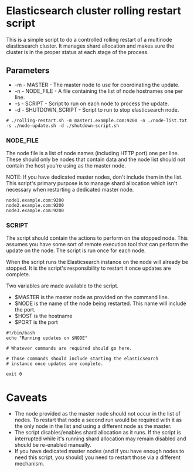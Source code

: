 # Elasticsearch cluster rolling restart script

This is a simple script to do a controlled rolling restart of a multinode elasticsearch cluster. It manages shard allocation and makes sure the cluster is in the proper status at each stage of the process.

## Parameters

* -m - MASTER - The master node to use for coordinating the update.
* -n - NODE_FILE - A file containing the list of node hostnames one per line.
* -s - SCRIPT - Script to run on each node to process the update.
* -d - SHUTDOWN_SCRIPT - Script to run to stop elasticsearch node.
```
# ./rolling-restart.sh -m master1.example.com:9200 -n ./node-list.txt -s ./node-update.sh -d ./shutdown-script.sh
```

### NODE_FILE

The node file is a list of node names (including HTTP port) one per line. These should only be nodes that contain data and the node list should not contain the host you're using as the master node.

NOTE: If you have dedicated master nodes, don't include them in the list. This script's primary purpose is to manage shard allocation which isn't necessary when restarting a dedicated master node.

```
node1.example.com:9200
node2.example.com:9200
node3.example.com:9200
```

### SCRIPT

The script should contain the actions to perform on the stopped node. This assumes you have some sort of remote execution tool that can perform the update on the node. The script is run once for each node.

When the script runs the Elasticsearch instance on the node will already be stopped. It is the script's responsibility to restart it once updates are complete.

Two variables are made available to the script.

* $MASTER is the master node as provided on the command line.
* $NODE is the name of the node being restarted. This name will include the port.
* $HOST is the hostname
* $PORT is the port

```
#!/bin/bash
echo "Running updates on $NODE"

# Whatever commands are required should go here.

# Those commands should include starting the elasticsearch
# instance once updates are complete.

exit 0
```

# Caveats

* The node provided as the master node should not occur in the list of nodes. To restart that node a second run would be required with it as the only node in the list and using a different node as the master.
* The script disables/enables shard allocation as it runs. If the script is interrupted while it's running shard allocation may remain disabled and should be re-enabled manually.
* If you have dedicated master nodes (and if you have enough nodes to need this script, you should) you need to restart those via a different mechanism.
